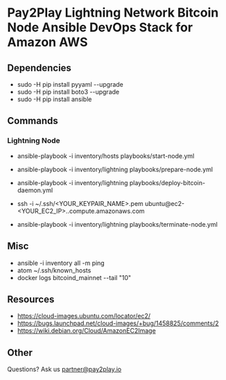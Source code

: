 # Pay2Play Lightning Network Bitcoin Node Ansible DevOps Stack for Amazon AWS

## Dependencies
* sudo -H pip install pyyaml --upgrade
* sudo -H pip install boto3 --upgrade
* sudo -H pip install ansible

## Commands

### Lightning Node
* ansible-playbook -i inventory/hosts playbooks/start-node.yml
* ansible-playbook -i inventory/lightning playbooks/prepare-node.yml
* ansible-playbook -i inventory/lightning playbooks/deploy-bitcoin-daemon.yml

* ssh -i ~/.ssh/<YOUR_KEYPAIR_NAME>.pem ubuntu@ec2-<YOUR_EC2_IP>.<REGION>.compute.amazonaws.com

* ansible-playbook -i inventory/lightning playbooks/terminate-node.yml

## Misc
* ansible -i inventory all -m ping
* atom ~/.ssh/known_hosts
* docker logs bitcoind_mainnet --tail "10"

## Resources
* https://cloud-images.ubuntu.com/locator/ec2/
* https://bugs.launchpad.net/cloud-images/+bug/1458825/comments/2
* https://wiki.debian.org/Cloud/AmazonEC2Image

## Other
Questions? Ask us partner@pay2play.io
